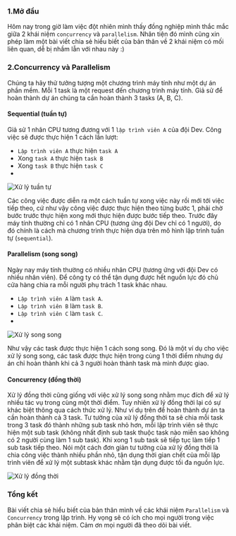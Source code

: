 ### 1.Mở đầu
Hôm nay trong giờ làm việc đột nhiên mình thấy đồng nghiệp mình thắc mắc giữa 2 khái niệm `concurrency` và `parallelism`. Nhân tiện đó mình cũng xin phép làm một bài viết chia sẻ hiểu biết của bản thân về 2 khái niệm có mối liên quan, dễ bị nhầm lẫn với nhau này :)

### 2.Concurrency và Parallelism
Chúng ta hãy thử tưởng tượng một chương trình máy tính như một dự án phần mềm. Mỗi 1 task là một request đến chương trình máy tính. Giả sử để hoàn thành dự án chúng ta cần hoàn thành 3 tasks (A, B, C).

####  Sequential (tuần tự)
Giả sử 1 nhân CPU tương đương với 1 `lập trình viên A` của đội Dev. Công việc sẽ được thực hiện 1 cách lần lượt: 
* `Lập trình viên A` thực hiện `task A`
* Xong `task A` thực hiện `task B`
* Xong `task B` thực hiện `task C`
* 
![Xử lý tuần tự](https://images.viblo.asia/9f01ff02-f4b9-4389-9430-d871dc71c799.png)

Các công việc được diễn ra một cách tuần tự xong việc này rồi mới tới việc tiếp theo, cứ như vậy công việc được thực hiện theo từng bước 1, phải chờ bước trước thực hiện xong mới thực hiện được bước tiếp theo. Trước đây máy tính thường chỉ có 1 nhân CPU (tương ứng đội Dev chỉ có 1 người), do đó chính là cách mà chương trình thực hiện dựa trên mô hình lập trình tuần tự (`sequential`).

#### Parallelism (song song)
Ngày nay máy tính thường có nhiều nhân CPU (tương ứng với đội Dev có nhiều nhân viên). Để công ty  có thể tận dụng được hết nguồn lực đó chủ cửa hàng chia ra mỗi người phụ trách 1 task khác nhau.
* `Lập trình viên A` làm `task A`.
*  `Lập trình viên B` làm `task B`.
* `Lập trình viên C` làm `task C`.
* 
![Xử lý song song](https://images.viblo.asia/fb2a30a3-3cca-4ce4-81fc-861dcf86c1a3.png)

Như vậy các task được thực hiện 1 cách song song. Đó là một ví dụ cho việc xử lý song song, các task được thực hiện trong cùng 1 thời điểm nhưng dự án chỉ hoàn thành khi cả 3 người hoàn thành task mà mình được giao.

#### Concurrency (đồng thời)
Xử lý đồng thời cũng giống với việc xử lý song song nhằm mục đích để xử lý nhiều tác vụ trong cùng một thời điểm. Tuy nhiên xử lý đồng thời lại có sự khác biệt thông qua cách thức xử lý.
Như ví dụ trên để hoàn thành dự án ta cần hoàn thành cả 3 task. Tư tưởng của xử lý đồng thời ta sẽ chia mỗi task trong 3 task đó thành những sub task nhỏ hơn, mỗi lập trình viên sẽ thực hiện một sub task (không nhất định sub task thuộc task nào miễn sao không có 2 người cùng làm 1 sub task). Khi xong 1 sub task sẽ tiếp tục làm tiếp 1 sub task tiếp theo. 
Nói một cách đơn giản tư tưởng của xử lý đồng thời là chia công việc thành nhiều phần nhỏ, tận dụng thời gian chết của mỗi lập trình viên để xử lý một subtask khác nhằm tận dụng được tối đa nguồn lực.

![Xử lý đồng thời](https://images.viblo.asia/23fe5c0b-5535-4c78-9ed5-a04fd156d429.png)

### Tổng kết 
Bài viết chia sẻ hiểu biết của bản thân mình về các khái niệm `Parallelism` và `Concurrency` trong lập trình. Hy vọng sẽ có ích cho mọi người trong việc phân biệt các khái niệm. Cảm ơn mọi người đã theo dõi bài viết.